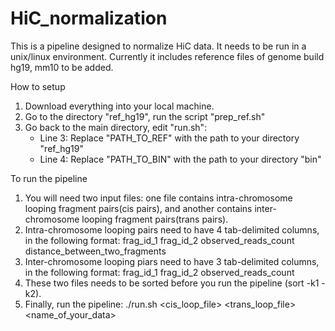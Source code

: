 # HiC_normalization
This is a pipeline designed to normalize HiC data. It needs to be run in a unix/linux environment. Currently it includes reference files of genome build hg19, mm10 to be added.

How to setup
1. Download everything into your local machine.
2. Go to the directory "ref_hg19", run the script "prep_ref.sh"
3. Go back to the main directory, edit "run.sh":
   - Line 3: Replace "PATH_TO_REF" with the path to your directory "ref_hg19"
   - Line 4: Replace "PATH_TO_BIN" with the path to your directory "bin"

To run the pipeline
1. You will need two input files: one file contains intra-chromosome looping fragment pairs(cis pairs), and another contains inter-chromosome looping fragment pairs(trans pairs).
2. Intra-chromosome looping pairs need to have 4 tab-delimited columns, in the following format:
    frag_id_1    frag_id_2    observed_reads_count    distance_between_two_fragments
3. Inter-chromosome looping piars need to have 3 tab-delimited columns, in the following format:
    frag_id_1    frag_id_2    observed_reads_count
4. These two files needs to be sorted before you run the pipeline (sort -k1 -k2).
5. Finally, run the pipeline:
./run.sh <cis_loop_file> <trans_loop_file> <name_of_your_data>
